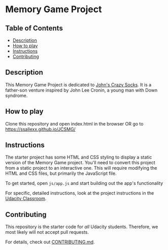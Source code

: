 # Memory Game Project

## Table of Contents

* <a href="https://github.com/ssallexx/JCSMG/blob/master/README.md#description">Description</a>
* <a href="https://github.com/ssallexx/JCSMG/blob/master/README.md#How to play">How to play</a>
* [Instructions](#instructions)
* [Contributing](#contributing)

## Description
This Memory Game Project is dedicated to <a href="https://johnscrazysocks.com">John's Crazy Socks</a>. It is a father-son venture inspired by John Lee Cronin, a young man with Down syndrome.

## How to play

Clone this repository and open index.html in the browser OR go to https://ssallexx.github.io/JCSMG/

## Instructions

The starter project has some HTML and CSS styling to display a static version of the Memory Game project. You'll need to convert this project from a static project to an interactive one. This will require modifying the HTML and CSS files, but primarily the JavaScript file.

To get started, open `js/app.js` and start building out the app's functionality

For specific, detailed instructions, look at the project instructions in the [Udacity Classroom](https://classroom.udacity.com/me).

## Contributing

This repository is the starter code for _all_ Udacity students. Therefore, we most likely will not accept pull requests.

For details, check out [CONTRIBUTING.md](CONTRIBUTING.md).
